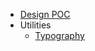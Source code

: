 * [Design POC](../README.md)
* Utilities
  * [Typography](../src/library/styles/utilities/typography.md)